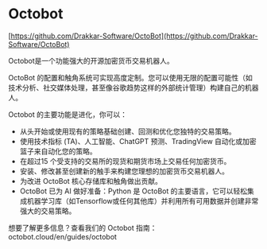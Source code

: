 # Octobot
[https://github.com/Drakkar-Software/OctoBot](https://github.com/Drakkar-Software/OctoBot)

Octobot是一个功能强大的开源加密货币交易机器人。

OctoBot 的配置和触角系统可实现高度定制。您可以使用无限的配置可能性（如 技术分析、社交媒体处理，甚至像谷歌趋势这样的外部统计管理）构建自己的机器人。

Octobot 的主要功能是进化，你可以：

+ 从头开始或使用现有的策略基础创建、回测和优化您独特的交易策略。
+ 使用技术指标 (TA)、人工智能、ChatGPT 预测、TradingView 自动化或加密篮子来自动化您的策略。
+ 在超过15 个受支持的交易所的现货和期货市场上交易任何加密货币。
+ 安装、修改甚至创建新的触手来构建您理想的加密货币交易机器人。
+ 为改进 OctoBot 核心存储库和触角做出贡献。
+ OctoBot 已为 AI 做好准备：Python 是 OctoBot 的主要语言，它可以轻松集成机器学习库（如Tensorflow或任何其他库）并利用所有可用数据并创建非常强大的交易策略。

想要了解更多信息？查看我们的 Octobot 指南：octobot.cloud/en/guides/octobot